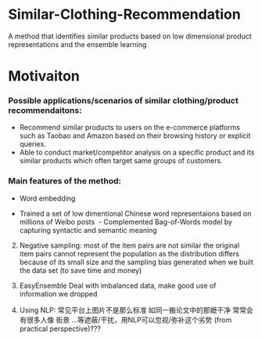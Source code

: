 # Similar-Clothing-Recommendation
A method that identifies similar products based on low dimensional product representations and the ensemble learning 


# Motivaiton

### Possible applications/scenarios of similar clothing/product recommendaitons:
*	Recommend similar products to users on the e-commerce platforms such as Taobao and Amazon based on their browsing history or explicit queries.
* Able to conduct market/competitor analysis on a specific product and its similar products which often target same groups of customers. 


### Main features of the method:
*	Word embedding
  - Trained a set of low dimentional Chinese word representaions based on millions of Weibo posts
  - Complemented Bag-of-Words model by capturing syntactic and semantic meaning

2.	Negative sampling: most of the item pairs are not similar
the original item pairs cannot represent the population as the distribution differs
because of its small size and the sampling bias generated when we built the data set (to save time and money)
3.	EasyEnsemble
Deal with imbalanced data, make good use of information we dropped 

4.	Using NLP: 常见平台上图片不是那么标准 如同一搬论文中的那嬷干净 常常会有很多人像 街景 …等遮蔽/干扰，用NLP可以忽视/弥补这个劣势 (from practical perspective)???

